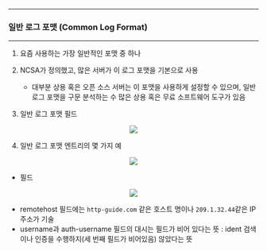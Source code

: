 -----
### 일반 로그 포맷 (Common Log Format)
-----
1. 요즘 사용하는 가장 일반적인 포맷 중 하나
2. NCSA가 정의했고, 많은 서버가 이 로그 포맷을 기본으로 사용
   - 대부분 상용 혹은 오픈 소스 서버는 이 포맷을 사용하게 설정할 수 있으며, 일반 로그 포맷을 구문 분석하는 수 많은 상용 혹은 무료 소프트웨어 도구가 있음

3. 일반 로그 포맷 필드
<div align="center">
<img src="https://github.com/user-attachments/assets/399ac63e-3e7d-4457-83ed-b403ba301197">
</div>

4. 일반 로그 포맷 엔트리의 몇 가지 예
<div align="center">
<img src="https://github.com/user-attachments/assets/bce36b5d-9ece-43bc-8970-e7c6dcd0fc39">
</div>

   - 필드
<div align="center">
<img src="https://github.com/user-attachments/assets/0b0d1db5-1c80-4e10-af51-4535e5a92241">
</div>

   - remotehost 필드에는 ```http-guide.com``` 같은 호스트 명이나 ```209.1.32.44```같은 IP 주소가 기술
   - username과 auth-username 필드의 대시는 필드가 비어 있다는 뜻 : ident 검색이나 인증을 수행하지(세 번째 필드가 비어있음) 않았다는 뜻
